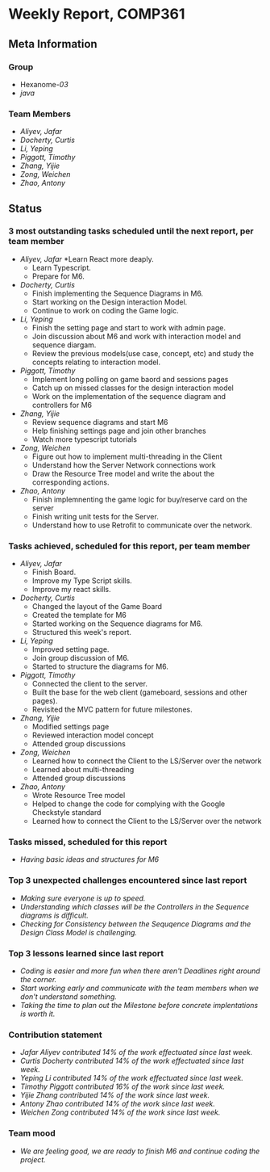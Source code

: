# Weekly Report, COMP361

## Meta Information

### Group

* Hexanome-*03*
* *java*

### Team Members

* *Aliyev, Jafar*
* *Docherty, Curtis*
* *Li, Yeping*
* *Piggott, Timothy*
* *Zhang, Yijie*
* *Zong, Weichen*
* *Zhao, Antony*

## Status

### 3 most outstanding tasks scheduled until the next report, per team member

* *Aliyev, Jafar*
    *Learn React more deaply.
    * Learn Typescript.
    * Prepare for M6.
* *Docherty, Curtis*
    * Finish implementing the Sequence Diagrams in M6.
    * Start working on the Design interaction Model.
    * Continue to work on coding the Game logic.
* *Li, Yeping*
    * Finish the setting page and start to work with admin page.
    * Join discussion about M6 and work with interaction model and sequence diargam.
    * Review the previous models(use case, concept, etc) and study the concepts relating to interaction model.
* *Piggott, Timothy*
    * Implement long polling on game baord and sessions pages
    * Catch up on missed classes for the design interaction model
    * Work on the implementation of the sequence diagram and controllers for M6
* *Zhang, Yijie*
    * Review sequence diagrams and start M6
    * Help finishing settings page and join other branches
    * Watch more typescript tutorials
* *Zong, Weichen*
    * Figure out how to implement multi-threading in the Client
    * Understand how the Server Network connections work
    * Draw the Resource Tree model and write the about the corresponding actions.
* *Zhao, Antony*
    * Finish implemnenting the game logic for buy/reserve card on the server
    * Finish writing unit tests for the Server.
    * Understand how to use Retrofit to communicate over the network.

### Tasks achieved, scheduled for this report, per team member
* *Aliyev, Jafar*
    * Finish Board.
    * Improve my Type Script skills.
    * Improve my react skills.
* *Docherty, Curtis*
    * Changed the layout of the Game Board
    * Created the template for M6
    * Started working on the Sequence diagrams for M6.
    * Structured this week's report.
* *Li, Yeping*
    * Improved setting page.
    * Join group discussion of M6.
    * Started to structure the diagrams for M6.
* *Piggott, Timothy*
    * Connected the client to the server.
    * Built the base for the web client (gameboard, sessions and other pages).
    * Revisited the MVC pattern for future milestones.
* *Zhang, Yijie*
    * Modified settings page
    * Reviewed interaction model concept
    * Attended group discussions
* *Zong, Weichen*
    * Learned how to connect the Client to the LS/Server over the network
    * Learned about multi-threading
    * Attended group discussions
* *Zhao, Antony*
    * Wrote Resource Tree model
    * Helped to change the code for complying with the Google Checkstyle standard
    * Learned how to connect the Client to the LS/Server over the network
### Tasks missed, scheduled for this report

* *Having basic ideas and structures for M6*

### Top 3 unexpected challenges encountered since last report

* *Making sure everyone is up to speed.*
* *Understanding which classes will be the Controllers in the Sequence diagrams is difficult.*
* *Checking for Consistency between the Sequqence Diagrams and the Design Class Model is challenging.*

### Top 3 lessons learned since last report

* *Coding is easier and more fun when there aren't Deadlines right around the corner.*
* *Start working early and communicate with the team members when we don't understand something.*
* *Taking the time to plan out the Milestone before concrete implentations is worth it.*

### Contribution statement

* *Jafar Aliyev contributed 14% of the work effectuated since last week.*
* *Curtis Docherty contributed 14% of the work effectuated since last week.*
* *Yeping Li contributed 14% of the work effectuated since last week.*
* *Timothy Piggott contributed 16% of the work since last week.*
* *Yijie Zhang contributed 14% of the work since last week.*
* *Antony Zhao contributed 14% of the work since last week.*
* *Weichen Zong contributed 14% of the work since last week.*

### Team mood

* *We are feeling good, we are ready to finish M6 and continue coding the project.*
